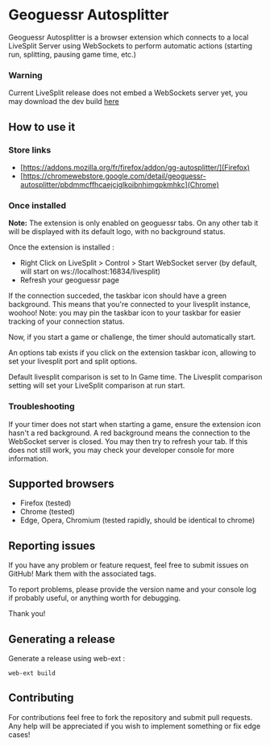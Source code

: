 # Geoguessr Autosplitter

Geoguessr Autosplitter is a browser extension which connects to a local LiveSplit Server using WebSockets to perform automatic actions (starting run, splitting, pausing game time, etc.) 

### Warning

Current LiveSplit release does not embed a WebSockets server yet, you may download the dev build [here](https://raw.githubusercontent.com/LiveSplit/LiveSplit.github.io/artifacts/LiveSplitDevBuild.zip)

## How to use it

### Store links

- [https://addons.mozilla.org/fr/firefox/addon/gg-autosplitter/](Firefox)
- [https://chromewebstore.google.com/detail/geoguessr-autosplitter/pbdmmcffhcaejcjglkoibnhimgpkmhkc](Chrome)

### Once installed

**Note:** The extension is only enabled on geoguessr tabs. On any other tab it will be displayed with its default logo, with no background status.

Once the extension is installed :
- Right Click on LiveSplit > Control > Start WebSocket server (by default, will start on ws://localhost:16834/livesplit) 
- Refresh your geoguessr page

If the connection succeded, the taskbar icon should have a green background. This means that you're connected to your livesplit instance, woohoo!
Note: you may pin the taskbar icon to your taskbar for easier tracking of your connection status.

Now, if you start a game or challenge, the timer should automatically start.

An options tab exists if you click on the extension taskbar icon, allowing to set your livesplit port and split options.

Default livesplit comparison is set to In Game time. The Livesplit comparison setting will set your LiveSplit comparison at run start.

### Troubleshooting

If your timer does not start when starting a game, ensure the extension icon hasn't a red background. A red background means the connection to the WebSocket server is closed. You may then try to refresh your tab. If this does not still work, you may check your developer console for more information.

## Supported browsers

- Firefox (tested)
- Chrome (tested)
- Edge, Opera, Chromium (tested rapidly, should be identical to chrome)

## Reporting issues

If you have any problem or feature request, feel free to submit issues on GitHub! Mark them with the associated tags.

To report problems, please provide the version name and your console log if probably useful, or anything worth for debugging.

Thank you!

## Generating a release

Generate a release using web-ext :

```
web-ext build
```

## Contributing

For contributions feel free to fork the repository and submit pull requests. Any help will be appreciated if you wish to implement something or fix edge cases!